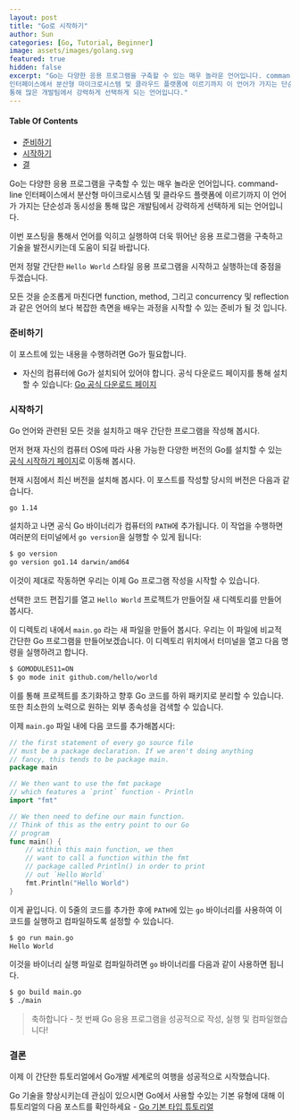 ```yaml
---
layout: post
title: "Go로 시작하기"
author: Sun
categories: [Go, Tutorial, Beginner]
image: assets/images/golang.svg
featured: true
hidden: false
excerpt: "Go는 다양한 응용 프로그램을 구축할 수 있는 매우 놀라운 언어입니다. command-line 
인터페이스에서 분산형 마이크로시스템 및 클라우드 플랫폼에 이르기까지 이 언어가 가지는 단순성과 동시성을 
통해 많은 개발팀에서 강력하게 선택하게 되는 언어입니다."
---
```


<div class="toc">
  <h4>Table Of Contents</h4>
  <nav id="TableOfContents">
    <ul>
      <li>
        <a href="#prerequisites">준비하기</a>
      </li>
      <li>
        <a href="#getting-started">시작하기</a>
      </li>
      <li>
        <a href="#conclusion">결</a>
      </li>
    </ul>
  </nav>
</div>

Go는 다양한 응용 프로그램을 구축할 수 있는 매우 놀라운 언어입니다. 
command-line 인터페이스에서 분산형 마이크로시스템 및 클라우드 플랫폼에 이르기까지 이 언어가 가지는 
단순성과 동시성을 통해 많은 개발팀에서 강력하게 선택하게 되는 언어입니다.

이번 포스팅을 통해서 언어를 익히고 실행하여 
더욱 뛰어난 응용 프로그램을 구축하고 기술을 발전시키는데 도움이 되길 바랍니다.

먼저 정말 간단한 `Hello World` 스타일 응용 프로그램을 시작하고 실행하는데 중점을 두겠습니다. 

모든 것을 순조롭게 마친다면 function, method, 그리고 concurrency 및 reflection과 
같은 언어의 보다 복잡한 측면을 배우는 과정을 시작할 수 있는 준비가 될 것 입니다.

<h3 id="prerequisites">
  <a href="#prerequisites"></a>
  준비하기
</h3>
  
이 포스트에 있는 내용을 수행하려면 Go가 필요합니다.
* 자신의 컴퓨터에 Go가 설치되어 있어야 합니다. 공식 다운로드 페이지를 통해 설치할 
수 있습니다: [Go 공식 다운로드 페이지](https://golang.org/dl/)

<h3 id="getting-started">
  <a href="#getting-started"></a>
  시작하기
</h3>

Go 언어와 관련된 모든 것을 설치하고 매우 간단한 프로그램을 작성해 봅시다.

먼저 현재 자신의 컴퓨터 OS에 따라 사용 가능한 다양한 버전의 Go를 설치할 수 있는 
[공식 시작하기 페이지](https://golang.org/doc/install)로 이동해 봅시다.

현재 시점에서 최신 버전을 설치해 봅시다. 이 포스트를 작성할 당시의 버전은 다음과 같습니다.

`go 1.14`

설치하고 나면 공식 Go 바이너리가 컴퓨터의 `PATH`에 추가됩니다. 
이 작업을 수행하면 여러분의 터미널에서 `go version`을 실행할 수 있게 됩니다:

```bash
$ go version
go version go1.14 darwin/amd64
```

이것이 제대로 작동하면 우리는 이제 Go 프로그램 작성을 시작할 수 있습니다.

선택한 코드 편집기를 열고 `Hello World` 프로젝트가 만들어질 새 디렉토리를 만들어 봅시다.

이 디렉토리 내에서 `main.go` 라는 새 파일을 만들어 봅시다. 우리는 이 파일에 비교적 간단한 
Go 프로그램을 만들어보겠습니다. 이 디렉토리 위치에서 터미널을 열고 다음 명령을 실행하려고 합니다.

```bash
$ GOMODULES11=ON 
$ go mode init github.com/hello/world
```

이를 통해 프로젝트를 초기화하고 향후 Go 코드를 하위 패키지로 분리할 수 있습니다. 
또한 최소한의 노력으로 원하는 외부 종속성을 검색할 수 있습니다.

이제 `main.go` 파일 내에 다음 코드를 추가해봅시다:

```go
// the first statement of every go source file
// must be a package declaration. If we aren't doing anything
// fancy, this tends to be package main.
package main

// We then want to use the fmt package
// which features a `print` function - Println
import "fmt"

// We then need to define our main function.
// Think of this as the entry point to our Go
// program
func main() {
    // within this main function, we then
    // want to call a function within the fmt
    // package called Println() in order to print
    // out `Hello World`
    fmt.Println("Hello World")
}
```

이게 끝입니다. 
이 5줄의 코드를 추가한 후에 `PATH`에 있는 `go` 바이너리를 사용하여 
이 코드를 실행하고 컴파일하도록 설정할 수 있습니다.

```bash
$ go run main.go
Hello World
```

이것을 바이너리 실행 파일로 컴파일하려면 `go` 바이너리를 다음과 같이 사용하면 됩니다.

```bash
$ go build main.go
$ ./main
```
> 축하합니다 - 첫 번째 Go 응용 프로그램을 성공적으로 작성, 실행 및 컴파일했습니다!

<h3 id="conclusion">
  <a href="#conclusion"></a>
  결론
</h3>

이제 이 간단한 튜토리얼에서 Go개발 세계로의 여행을 성공적으로 시작했습니다.

Go 기술을 향상시키는데 관심이 있으시면 Go에서 사용할 수있는 기본 유형에 대해 이 튜토리얼의 다음 포스트를 확인하세요 - 
<a href="../Ch02-Go-Basic-Types-Tutorial/">Go 기본 타입 튜토리얼</a>   
